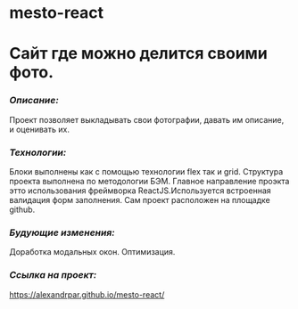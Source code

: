 # mesto-react
# **Сайт где можно делится своими фото.**
### *Описание:* 
Проект позволяет выкладывать свои фотографии, давать им описание, и оценивать их. 
### *Технологии:* 
Блоки выполнены как с помощью технологии flex так и grid. Структура проекта выполнена по методологии БЭМ. Главное направление проэкта этто использования фреймворка ReactJS.Используется встроенная валидация форм заполнения. Сам проект расположен на площадке github.
### *Будующие изменения:* 
Доработка модальных окон. Оптимизация.
### *Ссылка на проект:* 
https://alexandrpar.github.io/mesto-react/
